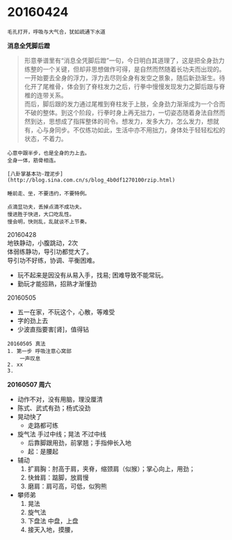# 20160424
    毛孔打开，呼吸与大气合，犹如疏通下水道

**消息全凭脚后蹬**
>形意拳谱里有“消息全凭脚后蹬”一句，今日明白其道理了，这是把全身劲力练整的一个关键，但却非思想做作可得，是自然而然随着长功夫而出现的。一开始要去全身的浮力，浮力去尽则全身有发空之景象，随后新劲渐生。待化开了尾椎骨，体会到了脊柱发力之后，行拳中慢慢发现发力之脚后跟与脊椎的连带关系。</br>
>而后，脚后跟的发力通过尾椎到脊柱发于上肢，全身劲力渐渐成为一个合而不破的整体。到这个阶段，行拳时身上再无拙力，一切姿态随着身法自然而然到达，思想成了指挥整体的司令。想发力，发多大力，怎么发力，想就有，心与身同步。不仅练功如此，生活中亦不用拙力，身体处于轻轻松松的状态，不着力。

    心意中跟半步，也是全身的力上去。
    全身一体，筋骨相连。

    [八卦掌基本功-蹚泥步](http://blog.sina.com.cn/s/blog_4b0df1270100rzip.html)

    睡前走、坐，不要违约，不要特例。

    点滴显功夫，丢掉点滴不成功夫。
    慢进胜于快进，大口吃乱性。
    慢会明，快则乱，乱就谈不上节奏。

20160428</br>
地铁静动，小腹跳动，2次</br>
体弱练静功，导引功都觉大了。</br>
导引功不好练，协调、平衡困难。</br>

* 玩不起来是因没有从易入手，找易; 困难导致不能常玩。
* 勤玩才能招熟，招熟才渐懂劲

20160505
* 五一在家，不玩这个，心散，等难受
* 字的劲上去
* 少波直指要害[肾]，值得钻

```
20160505 真法
1. 第一步 呼吸注意心窝部
    一声叹息
2. xx
3.
```

**20160507 周六**
* 动作不对，没有用脑，理没厘清
* 陈式、武式有劲；杨式没劲
* 晃动快了
    * 走路都可练
* 旋气法 手过中线；晃法 不过中线
    * 后靠脚跟用劲，前掌翘；手指伸长入地
    * 起：是腰起
* 辅动
    1. 扩肩胸：肘高于肩，夹脊，缩颈肩（似猴）；掌心向上，用劲；
    2. 快耸肩：踮脚，放肩慢
    3. 磨肩：肩可高，可低，似狗熊
* 攀师弟
    1. 晃法
    2. 旋气法
    3. 下盘法 中盘，上盘
    4. 接天入地，摸腰，


